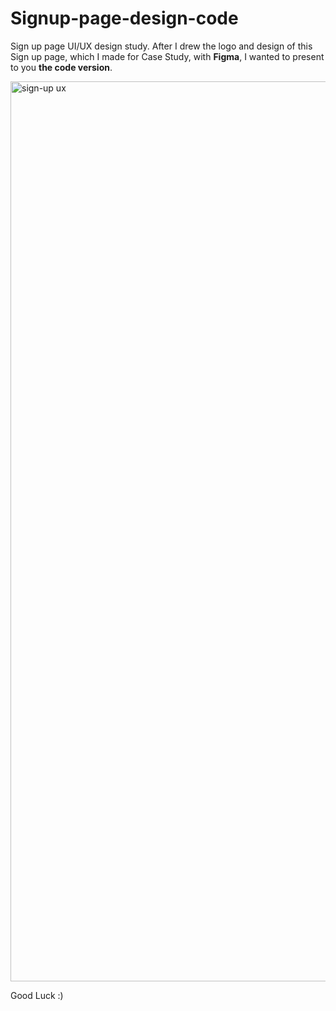 # Signup-page-design-code

Sign up page UI/UX design study. After I drew the logo and design of this Sign up page, which I made for Case Study, with **Figma**, I wanted to present to you **the code version**.

<img width="1440" alt="sign-up ux" src="https://user-images.githubusercontent.com/95721351/204104588-64d32179-122e-4eaa-9508-04a354c187f0.png">

Good Luck :)
